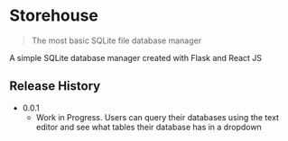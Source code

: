 # Storehouse
> The most basic SQLite file database manager

A simple SQLite database manager created with Flask and React JS

## Release History
* 0.0.1
  * Work in Progress. Users can query their databases using the text editor and see what tables their database has in a dropdown
